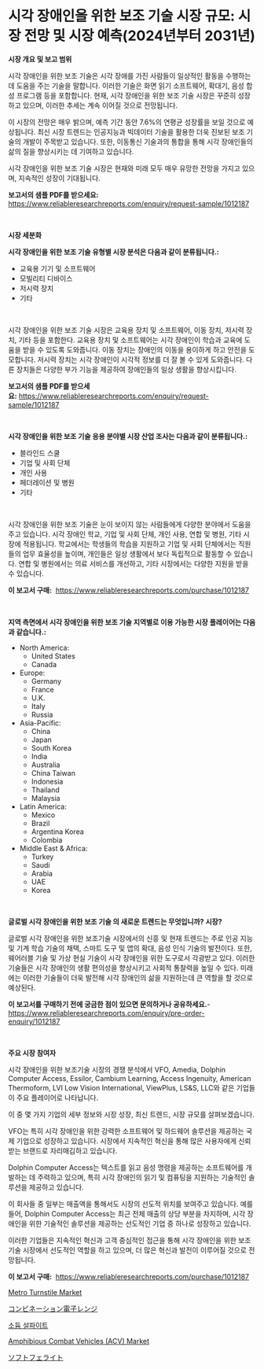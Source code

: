 <p><h1>시각 장애인을 위한 보조 기술 시장 규모: 시장 전망 및 시장 예측(2024년부터 2031년)</h1></p><p><strong>시장 개요 및 보고 범위</strong></p>
<p><p>시각 장애인을 위한 보조 기술은 시각 장애를 가진 사람들이 일상적인 활동을 수행하는 데 도움을 주는 기술을 말합니다. 이러한 기술은 화면 읽기 소프트웨어, 확대기, 음성 합성 프로그램 등을 포함합니다. 현재, 시각 장애인을 위한 보조 기술 시장은 꾸준히 성장하고 있으며, 이러한 추세는 계속 이어질 것으로 전망됩니다.</p><p>이 시장의 전망은 매우 밝으며, 예측 기간 동안 7.6%의 연평균 성장률을 보일 것으로 예상됩니다. 최신 시장 트렌드는 인공지능과 빅데이터 기술을 활용한 더욱 진보된 보조 기술의 개발이 주목받고 있습니다. 또한, 이동통신 기술과의 통합을 통해 시각 장애인들의 삶의 질을 향상시키는 데 기여하고 있습니다.</p><p>시각 장애인을 위한 보조 기술 시장은 현재와 미래 모두 매우 유망한 전망을 가지고 있으며, 지속적인 성장이 기대됩니다.</p></p>
<p><strong>보고서의 샘플 PDF를 받으세요:</strong> <a href="https://www.reliableresearchreports.com/enquiry/request-sample/1012187">https://www.reliableresearchreports.com/enquiry/request-sample/1012187</a></p>
<p>&nbsp;</p>
<p><strong>시장 세분화</strong></p>
<p><strong>시각 장애인을 위한 보조 기술 유형별 시장 분석은 다음과 같이 분류됩니다.:</strong></p>
<p><ul><li>교육용 기기 및 소프트웨어</li><li>모빌리티 디바이스</li><li>저시력 장치</li><li>기타</li></ul></p>
<p>&nbsp;</p>
<p><p>시각 장애인을 위한 보조 기술 시장은 교육용 장치 및 소프트웨어, 이동 장치, 저시력 장치, 기타 등을 포함한다. 교육용 장치 및 소프트웨어는 시각 장애인이 학습과 교육에 도움을 받을 수 있도록 도와줍니다. 이동 장치는 장애인의 이동을 용이하게 하고 안전을 도모합니다. 저시력 장치는 시각 장애인이 시각적 정보를 더 잘 볼 수 있게 도와줍니다. 다른 장치들은 다양한 부가 기능을 제공하여 장애인들의 일상 생활을 향상시킵니다.</p></p>
<p><strong>보고서의 샘플 PDF를 받으세요:</strong>&nbsp;<a href="https://www.reliableresearchreports.com/enquiry/request-sample/1012187">https://www.reliableresearchreports.com/enquiry/request-sample/1012187</a></p>
<p>&nbsp;</p>
<p><strong> 시각 장애인을 위한 보조 기술 응용 분야별 시장 산업 조사는 다음과 같이 분류됩니다.:</strong></p>
<p><ul><li>블라인드 스쿨</li><li>기업 및 사회 단체</li><li>개인 사용</li><li>페더레이션 및 병원</li><li>기타</li></ul></p>
<p>&nbsp;</p>
<p><p>시각 장애인을 위한 보조 기술은 눈이 보이지 않는 사람들에게 다양한 분야에서 도움을 주고 있습니다. 시각 장애인 학교, 기업 및 사회 단체, 개인 사용, 연합 및 병원, 기타 시장에 적용됩니다. 학교에서는 학생들의 학습을 지원하고 기업 및 사회 단체에서는 직원들의 업무 효율성을 높이며, 개인들은 일상 생활에서 보다 독립적으로 활동할 수 있습니다. 연합 및 병원에서는 의료 서비스를 개선하고, 기타 시장에서는 다양한 지원을 받을 수 있습니다.</p></p>
<p><strong>이 보고서 구매:</strong>&nbsp; <a href="https://www.reliableresearchreports.com/purchase/1012187">https://www.reliableresearchreports.com/purchase/1012187</a></p>
<p>&nbsp;</p>
<p><strong>지역 측면에서 시각 장애인을 위한 보조 기술 지역별로 이용 가능한 시장 플레이어는 다음과 같습니다.:</strong></p>
<p><ul>
    <li>
        North America:
        <ul>
            <li>United States</li>
            <li>Canada</li>
        </ul>
    </li>
    <li>
        Europe:
        <ul>
            <li>Germany</li>
            <li>France</li>
            <li>U.K.</li>
            <li>Italy</li>
            <li>Russia</li>
        </ul>
    </li>
    <li>
        Asia-Pacific:
        <ul>
            <li>China</li>
            <li>Japan</li>
            <li>South Korea</li>
            <li>India</li>
            <li>Australia</li>
            <li>China Taiwan</li>
            <li>Indonesia</li>
            <li>Thailand</li>
            <li>Malaysia</li>
        </ul>
    </li>
    <li>
        Latin America:
        <ul>
            <li>Mexico</li>
            <li>Brazil</li>
            <li>Argentina Korea</li>
            <li>Colombia</li>
        </ul>
    </li>
    <li>
        Middle East & Africa:
        <ul>
            <li>Turkey</li>
            <li>Saudi</li>
            <li>Arabia</li>
            <li>UAE</li>
            <li>Korea</li>
        </ul>
    </li>
    </ul></p>
<p>&nbsp;</p>
<p><strong>글로벌 시각 장애인을 위한 보조 기술 의 새로운 트렌드는 무엇입니까? 시장?</strong></p>
<p><p>글로벌 시각 장애인을 위한 보조기술 시장에서의 신흥 및 현재 트렌드는 주로 인공 지능 및 기계 학습 기술의 채택, 스마트 도구 및 앱의 확대, 음성 인식 기술의 발전이다. 또한, 웨어러블 기술 및 가상 현실 기술이 시각 장애인을 위한 도구로서 각광받고 있다. 이러한 기술들은 시각 장애인의 생활 편의성을 향상시키고 사회적 통찰력을 높일 수 있다. 미래에는 이러한 기술들이 더욱 발전해 시각 장애인의 삶을 지원하는데 큰 역할을 할 것으로 예상된다.</p></p>
<p><strong>이 보고서를 구매하기 전에 궁금한 점이 있으면 문의하거나 공유하세요.</strong>- <a href="https://www.reliableresearchreports.com/enquiry/pre-order-enquiry/1012187">https://www.reliableresearchreports.com/enquiry/pre-order-enquiry/1012187</a></p>
<p>&nbsp;</p>
<p><strong>주요 시장 참여자</strong></p>
<p><p>시각 장애인을 위한 보조기술 시장의 경쟁 분석에서 VFO, Amedia, Dolphin Computer Access, Essilor, Cambium Learning, Access Ingenuity, American Thermoform, LVI Low Vision International, ViewPlus, LS&S, LLC와 같은 기업들이 주요 플레이어로 나타납니다.</p><p>이 중 몇 가지 기업의 세부 정보와 시장 성장, 최신 트렌드, 시장 규모를 살펴보겠습니다. </p><p>VFO는 특히 시각 장애인을 위한 강력한 소프트웨어 및 하드웨어 솔루션을 제공하는 국제 기업으로 성장하고 있습니다. 시장에서 지속적인 혁신을 통해 많은 사용자에게 신뢰받는 브랜드로 자리매김하고 있습니다. </p><p>Dolphin Computer Access는 텍스트를 읽고 음성 명령을 제공하는 소프트웨어를 개발하는 데 주력하고 있으며, 특히 시각 장애인의 읽기 및 컴퓨팅을 지원하는 기술적인 솔루션을 제공하고 있습니다. </p><p>이 회사들 중 일부는 매출액을 통해서도 시장의 선도적 위치를 보여주고 있습니다. 예를 들어, Dolphin Computer Access는 최근 전체 매출의 상당 부분을 차지하며, 시각 장애인을 위한 기술적인 솔루션을 제공하는 선도적인 기업 중 하나로 성장하고 있습니다.</p><p>이러한 기업들은 지속적인 혁신과 고객 중심적인 접근을 통해 시각 장애인을 위한 보조기술 시장에서 선도적인 역할을 하고 있으며, 더 많은 혁신과 발전이 이루어질 것으로 전망됩니다.</p></p>
<p><strong>이 보고서 구매:</strong>&nbsp;&nbsp;<a href="https://www.reliableresearchreports.com/purchase/1012187">https://www.reliableresearchreports.com/purchase/1012187</a></p>
<p><p><a href="https://view.publitas.com/reportprime-1/metro-turnstile-market-analysis-and-market-size-global-industry-overview-market-segmentation-and-forecast-2024-to-2031/">Metro Turnstile Market</a></p><p><a href="https://medium.com/@arimuller2009/%E3%83%87%E3%82%B3%E3%83%BC%E3%83%87%E3%82%A3%E3%83%B3%E3%82%B0%E7%B5%84%E3%81%BF%E5%90%88%E3%82%8F%E3%81%9B%E9%9B%BB%E5%AD%90%E3%83%AC%E3%83%B3%E3%82%B8%E5%B8%82%E5%A0%B4%E3%81%AE%E3%83%A1%E3%83%88%E3%83%AA%E3%82%AF%E3%82%B9-%E5%B8%82%E5%A0%B4%E3%82%B7%E3%82%A7%E3%82%A2-%E3%83%88%E3%83%AC%E3%83%B3%E3%83%89-%E6%88%90%E9%95%B7%E3%83%91%E3%82%BF%E3%83%BC%E3%83%B3-9940e4e3e334">コンビネーション電子レンジ</a></p><p><a href="https://medium.com/@stanleylyittle554467/%EC%86%8C%EB%93%90-%EC%95%84%ED%99%A9%EC%82%B0-%EB%82%98%ED%8A%B8%EB%A5%A8-%EC%8B%9C%EC%9E%A5-%EC%9D%B8%EC%82%AC%EC%9D%B4%ED%8A%B8-%EC%8B%9C%EC%9E%A5-%EB%8F%99%ED%96%A5-%EC%84%B1%EC%9E%A5-2024%EB%85%84%EB%B6%80%ED%84%B0-2031%EB%85%84%EA%B9%8C%EC%A7%80-%EC%98%88%EC%B8%A1%EB%90%9C-%EA%B2%83-e7c57cb78d8a">소듐 설파이트</a></p><p><a href="https://unruly-ladybug-44b.notion.site/Amphibious-Combat-Vehicles-ACV-Market-Size-Market-Share-and-Global-Market-Analysis-Report-2024--e8a99df323c3403796b92d45c183216e">Amphibious Combat Vehicles (ACV) Market</a></p><p><a href="https://medium.com/@reyeshowell655/%E3%82%BD%E3%83%95%E3%83%88%E3%83%95%E3%82%A7%E3%83%A9%E3%82%A4%E3%83%88%E5%B8%82%E5%A0%B4-%E5%B8%82%E5%A0%B4%E3%81%AEcagr-%E5%B8%82%E5%A0%B4%E5%8B%95%E5%90%91-%E6%88%90%E9%95%B7%E6%88%A6%E7%95%A5%E3%81%AB%E9%96%A2%E3%81%99%E3%82%8B%E6%B4%9E%E5%AF%9F-71796b786745">ソフトフェライト</a></p></p>
